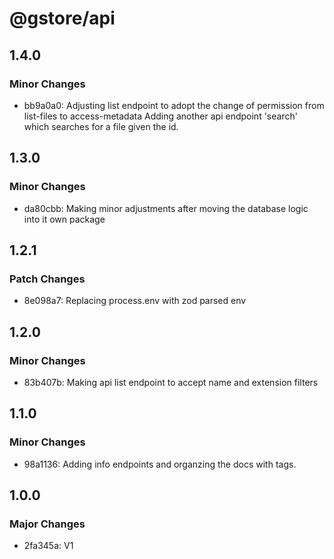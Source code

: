 # @gstore/api

## 1.4.0

### Minor Changes

- bb9a0a0: Adjusting list endpoint to adopt the change of permission from list-files to access-metadata
  Adding another api endpoint 'search' which searches for a file given the id.

## 1.3.0

### Minor Changes

- da80cbb: Making minor adjustments after moving the database logic into it own package

## 1.2.1

### Patch Changes

- 8e098a7: Replacing process.env with zod parsed env

## 1.2.0

### Minor Changes

- 83b407b: Making api list endpoint to accept name and extension filters

## 1.1.0

### Minor Changes

- 98a1136: Adding info endpoints and organzing the docs with tags.

## 1.0.0

### Major Changes

- 2fa345a: V1
